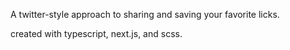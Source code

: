 A twitter-style approach to sharing and saving your favorite licks.

created with typescript, next.js, and scss.
